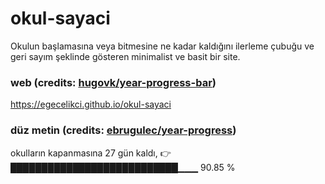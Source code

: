 # okul-sayaci

Okulun başlamasına veya bitmesine ne kadar kaldığını ilerleme çubuğu ve geri sayım şeklinde gösteren minimalist ve basit bir site.

### web (credits: [hugovk/year-progress-bar](https://github.com/hugovk/year-progress-bar))

https://egecelikci.github.io/okul-sayaci

### düz metin (credits: [ebrugulec/year-progress](https://github.com/ebrugulec/year-progress))

okulların kapanmasına 27 gün kaldı, 👉 ███████████████████████████▁▁▁ 90.85 %
